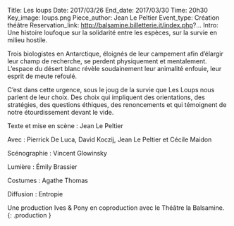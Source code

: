 Title: Les loups
Date: 2017/03/26
End_date: 2017/03/30
Time: 20h30
Key_image: loups.png
Piece_author: Jean Le Peltier
Event_type: Création théâtre
Reservation_link: http://balsamine.billetterie.it/index.php?...
Intro: Une histoire loufoque sur la solidarité entre les espèces, sur la survie en milieu hostile.


Trois biologistes en Antarctique, éloignés de leur campement afin d’élargir leur champ de recherche, se perdent physiquement et mentalement. L’espace du désert blanc révèle soudainement leur animalité enfouie, leur esprit de meute refoulé.

C’est dans cette urgence, sous le joug de la survie que Les Loups nous parlent de leur choix. Des choix qui impliquent des orientations, des stratégies, des questions éthiques, des renoncements et qui témoignent de notre étourdissement devant le vide.


Texte et mise en scène
:   Jean Le Peltier

Avec
:   Pierrick De Luca, David Koczij, Jean Le Peltier et Cécile Maidon

Scénographie
:   Vincent Glowinsky

Lumière
:   Émily Brassier

Costumes
:   Agathe Thomas

Diffusion
:   Entropie

Une production Ives &amp; Pony en coproduction avec le Théâtre la Balsamine.
{: .production }
